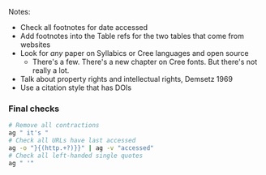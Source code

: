 Notes:

- Check all footnotes for date accessed
- Add footnotes into the Table refs for the two tables that come from websites
- Look for _any_ paper on Syllabics or Cree languages and open source
  - There's a few. There's a new chapter on Cree fonts. But there's not really a lot.
- Talk about property rights and intellectual rights, Demsetz 1969
- Use a citation style that has DOIs

### Final checks

```sh
# Remove all contractions
ag " it's "
# Check all URLs have last accessed
ag -o "}{(http.+?)}}" | ag -v "accessed"
# Check all left-handed single quotes
ag " '"
```